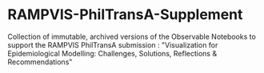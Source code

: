 # RAMPVIS-PhilTransA-Supplement
Collection of immutable, archived versions of the Observable Notebooks to support the RAMPVIS PhilTransA submission : "Visualization for Epidemiological Modelling: Challenges, Solutions, Reflections &amp; Recommendations"
